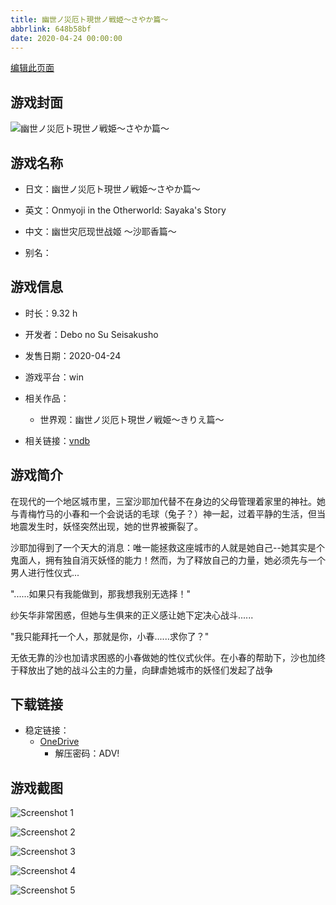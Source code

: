 ```yaml
---
title: 幽世ノ災厄ト現世ノ戦姫～さやか篇～
abbrlink: 648b58bf
date: 2020-04-24 00:00:00
---
```

[编辑此页面](https://github.com/ACG-3/ADV3-source/blob/main/source/_posts/games/%E5%B9%BD%E4%B8%96%E3%83%8E%E7%81%BD%E5%8E%84%E3%83%88%E7%8F%BE%E4%B8%96%E3%83%8E%E6%88%A6%E5%A7%AB%EF%BD%9E%E3%81%95%E3%82%84%E3%81%8B%E7%AF%87%EF%BD%9E.md)

## 游戏封面

![幽世ノ災厄ト現世ノ戦姫～さやか篇～](https://pan.timero.xyz/onedrive/img_lib_001/%E5%B9%BD%E4%B8%96%E3%83%8E%E7%81%BD%E5%8E%84%E3%83%88%E7%8F%BE%E4%B8%96%E3%83%8E%E6%88%A6%E5%A7%AB%EF%BD%9E%E3%81%95%E3%82%84%E3%81%8B%E7%AF%87%EF%BD%9E_cover.avif)


## 游戏名称

- 日文：幽世ノ災厄ト現世ノ戦姫～さやか篇～
- 英文：Onmyoji in the Otherworld: Sayaka's Story
- 中文：幽世灾厄现世战姬 ～沙耶香篇～

- 别名：


## 游戏信息

- 时长：9.32 h
- 开发者：Debo no Su Seisakusho
- 发售日期：2020-04-24
- 游戏平台：win
- 相关作品：
   - 世界观：幽世ノ災厄ト現世ノ戦姫～きりえ篇～

- 相关链接：[vndb](https://vndb.org/v27487)


## 游戏简介

在现代的一个地区城市里，三室沙耶加代替不在身边的父母管理着家里的神社。她与青梅竹马的小春和一个会说话的毛球（兔子？）神一起，过着平静的生活，但当地震发生时，妖怪突然出现，她的世界被撕裂了。

沙耶加得到了一个天大的消息：唯一能拯救这座城市的人就是她自己--她其实是个鬼面人，拥有独自消灭妖怪的能力！然而，为了释放自己的力量，她必须先与一个男人进行性仪式...

"......如果只有我能做到，那我想我别无选择！"

纱矢华非常困惑，但她与生俱来的正义感让她下定决心战斗......

"我只能拜托一个人，那就是你，小春......求你了？"

无依无靠的沙也加请求困惑的小春做她的性仪式伙伴。在小春的帮助下，沙也加终于释放出了她的战斗公主的力量，向肆虐她城市的妖怪们发起了战争




## 下载链接

- 稳定链接：
    - [OneDrive](https://pan.timero.xyz/onedrive/adv_lib_001/%E5%B9%BD%E4%B8%96%E3%83%8E%E7%81%BD%E5%8E%84%E3%83%88%E7%8F%BE%E4%B8%96%E3%83%8E%E6%88%A6%E5%A7%AB%EF%BD%9E%E3%81%95%E3%82%84%E3%81%8B%E7%AF%87%EF%BD%9E)
        - 解压密码：ADV!



## 游戏截图


![Screenshot 1](https://pan.timero.xyz/onedrive/img_lib_001/%E5%B9%BD%E4%B8%96%E3%83%8E%E7%81%BD%E5%8E%84%E3%83%88%E7%8F%BE%E4%B8%96%E3%83%8E%E6%88%A6%E5%A7%AB%EF%BD%9E%E3%81%95%E3%82%84%E3%81%8B%E7%AF%87%EF%BD%9E_Screenshot_1.avif)

![Screenshot 2](https://pan.timero.xyz/onedrive/img_lib_001/%E5%B9%BD%E4%B8%96%E3%83%8E%E7%81%BD%E5%8E%84%E3%83%88%E7%8F%BE%E4%B8%96%E3%83%8E%E6%88%A6%E5%A7%AB%EF%BD%9E%E3%81%95%E3%82%84%E3%81%8B%E7%AF%87%EF%BD%9E_Screenshot_2.avif)

![Screenshot 3](https://pan.timero.xyz/onedrive/img_lib_001/%E5%B9%BD%E4%B8%96%E3%83%8E%E7%81%BD%E5%8E%84%E3%83%88%E7%8F%BE%E4%B8%96%E3%83%8E%E6%88%A6%E5%A7%AB%EF%BD%9E%E3%81%95%E3%82%84%E3%81%8B%E7%AF%87%EF%BD%9E_Screenshot_3.avif)

![Screenshot 4](https://pan.timero.xyz/onedrive/img_lib_001/%E5%B9%BD%E4%B8%96%E3%83%8E%E7%81%BD%E5%8E%84%E3%83%88%E7%8F%BE%E4%B8%96%E3%83%8E%E6%88%A6%E5%A7%AB%EF%BD%9E%E3%81%95%E3%82%84%E3%81%8B%E7%AF%87%EF%BD%9E_Screenshot_4.avif)

![Screenshot 5](https://pan.timero.xyz/onedrive/img_lib_001/%E5%B9%BD%E4%B8%96%E3%83%8E%E7%81%BD%E5%8E%84%E3%83%88%E7%8F%BE%E4%B8%96%E3%83%8E%E6%88%A6%E5%A7%AB%EF%BD%9E%E3%81%95%E3%82%84%E3%81%8B%E7%AF%87%EF%BD%9E_Screenshot_5.avif)

